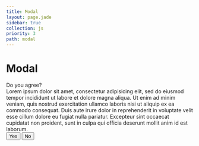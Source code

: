 ```yaml
---
title: Modal
layout: page.jade
sidebar: true
collection: js
priority: 3
path: modal
---
```


# Modal

<div class="modal">
  <div class="modal-content">
    <div class="row">
      <div class="col-xs-12">
        Do you agree?
        <span class="close" data-trigger="modal:close">
        <i class="glyph glyph-x"></i>
        </span>
      </div>
      <div class="modal-body">
        <div class="col-xs-12">Lorem ipsum dolor sit amet, consectetur adipisicing elit, sed do eiusmod tempor incididunt ut labore et dolore magna aliqua. Ut enim ad minim veniam, quis nostrud exercitation ullamco laboris nisi ut aliquip ex ea commodo consequat. Duis aute irure dolor in reprehenderit in voluptate velit esse cillum dolore eu fugiat nulla pariatur. Excepteur sint occaecat cupidatat non proident, sunt in culpa qui officia deserunt mollit anim id est laborum.</div>
        </div>
        <div class="col-xs-12">
        <button class="button button-primary">Yes</button>
        <button class="button button-danger">No</button>
      </div>
    </div>
  </div>
</div>
